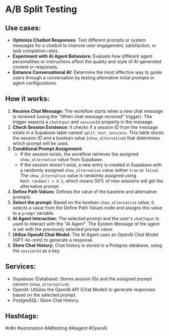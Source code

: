 # A/B Split Testing

## Use cases:

- **Optimize Chatbot Responses:** Test different prompts or system messages for a chatbot to improve user engagement, satisfaction, or task completion rates.
- **Experiment with AI Agent Behaviors:** Evaluate how different agent personalities or instructions affect the quality and style of AI-generated content or responses.
- **Enhance Conversational AI:** Determine the most effective way to guide users through a conversation by testing alternative initial prompts or agent configurations.

## How it works:

1.  **Receive Chat Message:** The workflow starts when a new chat message is received (using the "When chat message received" trigger). The trigger expects a `chatInput` and `sessionId` property in the message.
2.  **Check Session Existence:** It checks if a session ID from the message exists in a Supabase table named `split_test_sessions`. This table stores the session ID and a boolean value (`show_alternative`) that determines which prompt will be used.
3.  **Conditional Prompt Assignment:**
    *   If the session exists, the workflow retrieves the assigned `show_alternative` value from Supabase.
    *   If the session doesn't exist, a new entry is created in Supabase with a randomly assigned `show_alternative` value (either `true` or `false`). The `show_alternative` value is randomly assigned using `Math.random() < 0.5`, which means 50% of new sessions will get the alternative prompt.
4.  **Define Path Values:** Defines the value of the baseline and alternative prompts.
5.  **Select the prompt:** Based on the boolean `show_alternative` value, it selects a value from the Define Path Values node and assigns this value to a `prompt` variable.
6.  **AI Agent Interaction:** The selected prompt and the user's `chatInput` is used to interact with the "AI Agent". The System Message of the agent is set with the previously selected prompt value.
7. **Utilize OpenAI Chat Model:** The AI Agent uses an OpenAI Chat Model (GPT-4o-mini) to generate a response.
8.  **Store Chat History:** Chat history is stored in a Postgres database, using the `sessionId` as a key.

## Services:

*   Supabase (Database): Stores session IDs and the assigned prompt version (`show_alternative`).
*   OpenAI: Utilizes the OpenAI API (Chat Model) to generate responses based on the selected prompt.
*   PostgreSQL: Store Chat History.

## Hashtags:

#n8n #automation #ABtesting #AIagent #OpenAI
